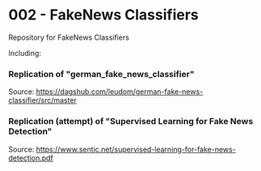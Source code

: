 # 002 - FakeNews Classifiers
Repository for FakeNews Classifiers

Including: 

### Replication of "german_fake_news_classifier"

Source: https://dagshub.com/leudom/german-fake-news-classifier/src/master

### Replication (attempt) of "Supervised Learning for Fake News Detection"

Source: https://www.sentic.net/supervised-learning-for-fake-news-detection.pdf